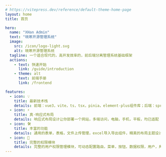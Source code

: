 ```yaml
---
# https://vitepress.dev/reference/default-theme-home-page
layout: home
title: 首页

hero:
  name: "XHan Admin"
  text: "晓寒开源管理系统"
  image:
    src: /icon/logo-light.svg
    alt: 晓寒开源管理系统
  tagline: 一个适合现代的，高开发效率的，前后端分离管理系统基础框架
  actions:
    - text: 快速开始
      link: /guide/introduction
    - theme: alt
      text: 前端手册
      link: /frontend

features:
  - icon: 💡
    title: 最新技术栈
    details: 前端：vue3，vite，ts，tsx，pinia，element-plus组件库；后端：springboot3，springcloud，springcloudalibaba微服务架构
  - icon: ⚡️
    title: 真·响应式布局
    details: 响应式布局设计让你部署一个网站，多端访问，电脑，手机，平板，均已适配
  - icon: 🛠️
    title: 丰富的功能
    details: 通用的表单，表格，文件上传管理，excel导入导出组件，精美的布局主题设计，支持暗黑主题
  - icon: 🔩
    title: 完整的权限模块
    details: 完整的用户权限管理模块，可动态配置路由，菜单，按钮，数据权限，用户，角色，岗位，用户组。
---
```

